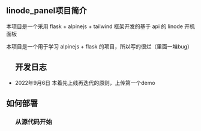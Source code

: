 <div>
<h2>linode_panel项目简介</h2>
<p>本项目是一个采用 flask + alpinejs + tailwind 框架开发的基于 api 的 linode 开机面板</p>
<p>本项目是一个用于学习 alpinejs + flask 的项目，所以写的很烂（里面一堆bug）</p>

</div>
<ul>
<h2>开发日志</h2>
<li>2022年9月6日 本着先上线再迭代的原则，上传第一个demo</li>
</ul>

<h2>如何部署</h2>
<ul>
<h3>从源代码开始</h3>
</ul>

